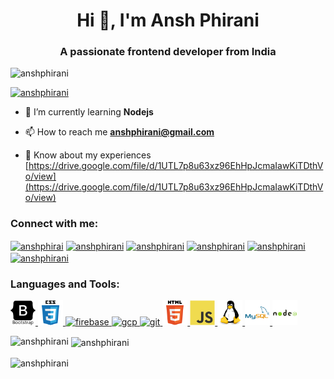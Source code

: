 <h1 align="center">Hi 👋, I'm Ansh Phirani</h1>
<h3 align="center">A passionate frontend developer from India</h3>

<p align="left"> <img src="https://komarev.com/ghpvc/?username=anshphirani&label=Profile%20views&color=0e75b6&style=flat" alt="anshphirani" /> </p>

<p align="left"> <a href="https://github.com/ryo-ma/github-profile-trophy"><img src="https://github-profile-trophy.vercel.app/?username=anshphirani" alt="anshphirani" /></a> </p>

- 🌱 I’m currently learning **Nodejs**

- 📫 How to reach me **anshphirani@gmail.com**

- 📄 Know about my experiences [https://drive.google.com/file/d/1UTL7p8u63xz96EhHpJcmaIawKiTDthVo/view](https://drive.google.com/file/d/1UTL7p8u63xz96EhHpJcmaIawKiTDthVo/view)

<h3 align="left">Connect with me:</h3>
<p align="left">
<a href="https://linkedin.com/in/ansh-phirani" target="blank"><img align="center" src="https://raw.githubusercontent.com/rahuldkjain/github-profile-readme-generator/master/src/images/icons/Social/linked-in-alt.svg" alt="anshphirai" height="30" width="40" /></a>
<a href="https://www.codechef.com/users/anshphirani" target="blank"><img align="center" src="https://cdn.jsdelivr.net/npm/simple-icons@3.1.0/icons/codechef.svg" alt="anshphirani" height="30" width="40" /></a>
<a href="https://www.hackerrank.com/anshphirani" target="blank"><img align="center" src="https://raw.githubusercontent.com/rahuldkjain/github-profile-readme-generator/master/src/images/icons/Social/hackerrank.svg" alt="anshphirani" height="30" width="40" /></a>
<a href="https://www.leetcode.com/anshphirani" target="blank"><img align="center" src="https://raw.githubusercontent.com/rahuldkjain/github-profile-readme-generator/master/src/images/icons/Social/leet-code.svg" alt="anshphirani" height="30" width="40" /></a>
<a href="https://www.hackerearth.com/anshphirani" target="blank"><img align="center" src="https://raw.githubusercontent.com/rahuldkjain/github-profile-readme-generator/master/src/images/icons/Social/hackerearth.svg" alt="anshphirani" height="30" width="40" /></a>
<a href="https://auth.geeksforgeeks.org/user/anshphirani" target="blank"><img align="center" src="https://raw.githubusercontent.com/rahuldkjain/github-profile-readme-generator/master/src/images/icons/Social/geeks-for-geeks.svg" alt="anshphirani" height="30" width="40" /></a>
</p>

<h3 align="left">Languages and Tools:</h3>
<p align="left"> <a href="https://getbootstrap.com" target="_blank"> <img src="https://raw.githubusercontent.com/devicons/devicon/master/icons/bootstrap/bootstrap-plain-wordmark.svg" alt="bootstrap" width="40" height="40"/> </a><a href="https://www.w3schools.com/css/" target="_blank"> <img src="https://raw.githubusercontent.com/devicons/devicon/master/icons/css3/css3-original-wordmark.svg" alt="css3" width="40" height="40"/> </a> <a href="https://firebase.google.com/" target="_blank"> <img src="https://www.vectorlogo.zone/logos/firebase/firebase-icon.svg" alt="firebase" width="40" height="40"/> </a> <a href="https://cloud.google.com" target="_blank"> <img src="https://www.vectorlogo.zone/logos/google_cloud/google_cloud-icon.svg" alt="gcp" width="40" height="40"/> </a> <a href="https://git-scm.com/" target="_blank"> <img src="https://www.vectorlogo.zone/logos/git-scm/git-scm-icon.svg" alt="git" width="40" height="40"/> </a> <a href="https://www.w3.org/html/" target="_blank"> <img src="https://raw.githubusercontent.com/devicons/devicon/master/icons/html5/html5-original-wordmark.svg" alt="html5" width="40" height="40"/> </a> <a href="https://developer.mozilla.org/en-US/docs/Web/JavaScript" target="_blank"> <img src="https://raw.githubusercontent.com/devicons/devicon/master/icons/javascript/javascript-original.svg" alt="javascript" width="40" height="40"/> </a> <a href="https://www.linux.org/" target="_blank"> <img src="https://raw.githubusercontent.com/devicons/devicon/master/icons/linux/linux-original.svg" alt="linux" width="40" height="40"/> </a>  <a href="https://www.mysql.com/" target="_blank"> <img src="https://raw.githubusercontent.com/devicons/devicon/master/icons/mysql/mysql-original-wordmark.svg" alt="mysql" width="40" height="40"/> </a> <a href="https://nodejs.org" target="_blank"> <img src="https://raw.githubusercontent.com/devicons/devicon/master/icons/nodejs/nodejs-original-wordmark.svg" alt="nodejs" width="40" height="40"/> </a> </p>

<p><img align="left" src="https://github-readme-stats.vercel.app/api/top-langs?username=anshphirani&show_icons=true&locale=en&layout=compact" alt="anshphirani" /></p>

<p>&nbsp;<img align="center" src="https://github-readme-stats.vercel.app/api?username=anshphirani&show_icons=true&locale=en" alt="anshphirani" /></p>

<p><img align="center" src="https://github-readme-streak-stats.herokuapp.com/?user=anshphirani&" alt="anshphirani" /></p>
